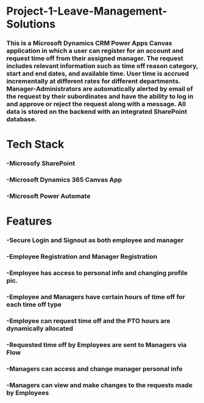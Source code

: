 # Project-1-Leave-Management-Solutions
### This is a Microsoft Dynamics CRM Power Apps Canvas application in which a user can register for an account and request time off from their assigned manager. The request includes relevant information such as time off reason category, start and end dates, and available time. User time is accrued incrementally at different rates for different departments. Manager-Administrators are automatically alerted by email of the request by their subordinates and have the ability to log in and approve or reject the request along with a message. All data is stored on the backend with an integrated SharePoint database.

# Tech Stack
### -Microsofy SharePoint
### -Microsoft Dynamics 365 Canvas App
### -Microsoft Power Automate

# Features
### -Secure Login and Signout as both employee and manager
### -Employee Registration and Manager Registration
### -Employee has access to personal info and changing profile pic.
### -Employee and Managers have certain hours of time off for each time off type
### -Employee can request time off and the PTO hours are dynamically allocated
### -Requested time off by Employees are sent to Managers via Flow
### -Managers can access and change manager personal info
### -Managers can view and make changes to the requests made by Employees
